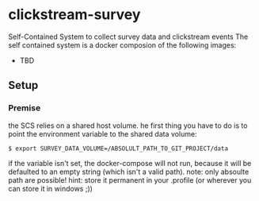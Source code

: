 # clickstream-survey
Self-Contained System to collect survey data and clickstream events
The self contained system is a docker composion of the following images:
* TBD
    <!--
        http://divolte.io/
        https://hub.docker.com/r/mkieboom/divolte-collector-docker/
        https://github.com/divThis/docker-divolte
        export JAVA_HOME=`/usr/libexec/java_home`
        find ./divolte_clicklogs/published -name '*divolte-tracking-*.avro' | sort | tail -n1 | xargs ./divolte-collector-0.4.1/bin/avro-tools tojson --pretty
        https://www.slideshare.net/fvanvollenhoven/prototyping-online-ml-with-divolte-collector
        http://126kr.com/article/542jmbepx15 "Rapid Prototyping of Online Machine Learning with Divolte Collector"
        Kafka Anbindung: https://github.com/ayman-elgharabawy/Kafka-SpringBoot-WebSocket/tree/master/AngularDocker/public-html/app
        /login
    -->

## Setup

### Premise
the SCS relies on a shared host volume. he first thing you have to do is to point the environment variable to the shared data volume:

```
$ export SURVEY_DATA_VOLUME=/ABSOLULT_PATH_TO_GIT_PROJECT/data
```

if the variable isn't set, the docker-compose will not run, because it will be defaulted to an empty string (which isn't a valid path).
note: only absoulte path are possible!
hint: store it permanent in your .profile (or wherever you can store it in windows ;))
